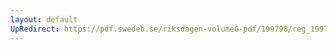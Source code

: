 ```yaml
---
layout: default
UpRedirect: https://pdf.swedeb.se/riksdagen-volumeG-pdf/199798/reg_199798/reg_199798_0526.pdf
---
```

